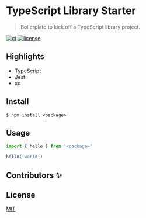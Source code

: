 # TypeScript Library Starter

> Boilerplate to kick off a TypeScript library project.

[![ci](https://github.com/nerdstep/ts-lib-starter/workflows/ci/badge.svg?branch=master)](https://github.com/nerdstep/ts-lib-starter/actions?query=workflow%3Aci)
[![license](https://badgen.net/github/license/nerdstep/ts-lib-starter)](./LICENSE)

## Highlights

- TypeScript
- Jest
- xo

## Install

```shell
$ npm install <package>
```

## Usage

```js
import { hello } from '<package>'

hello('world')
```

## Contributors ✨

## License

[MIT](./LICENSE)
